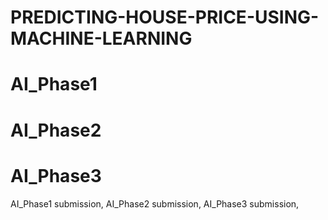 # PREDICTING-HOUSE-PRICE-USING-MACHINE-LEARNING
# AI_Phase1
# AI_Phase2
# AI_Phase3
AI_Phase1 submission,
AI_Phase2 submission,
AI_Phase3 submission,
